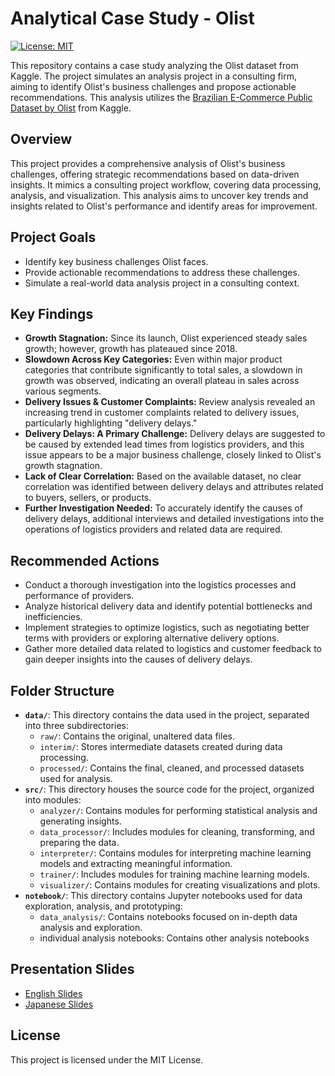 # Analytical Case Study - Olist

[![License: MIT](https://img.shields.io/badge/License-MIT-yellow.svg)](https://opensource.org/licenses/MIT)

This repository contains a case study analyzing the Olist dataset from Kaggle. The project simulates an analysis project in a consulting firm, aiming to identify Olist's business challenges and propose actionable recommendations.  This analysis utilizes the [Brazilian E-Commerce Public Dataset by Olist](https://www.kaggle.com/datasets/olistbr/brazilian-ecommerce?resource=download) from Kaggle.

## Overview

This project provides a comprehensive analysis of Olist's business challenges, offering strategic recommendations based on data-driven insights. It mimics a consulting project workflow, covering data processing, analysis, and visualization. This analysis aims to uncover key trends and insights related to Olist's performance and identify areas for improvement.

## Project Goals

*   Identify key business challenges Olist faces.
*   Provide actionable recommendations to address these challenges.
*   Simulate a real-world data analysis project in a consulting context.

## Key Findings

*   **Growth Stagnation:** Since its launch, Olist experienced steady sales growth; however, growth has plateaued since 2018.
*   **Slowdown Across Key Categories:** Even within major product categories that contribute significantly to total sales, a slowdown in growth was observed, indicating an overall plateau in sales across various segments.
*   **Delivery Issues & Customer Complaints:** Review analysis revealed an increasing trend in customer complaints related to delivery issues, particularly highlighting "delivery delays."
*   **Delivery Delays: A Primary Challenge:** Delivery delays are suggested to be caused by extended lead times from logistics providers, and this issue appears to be a major business challenge, closely linked to Olist's growth stagnation.
*   **Lack of Clear Correlation:** Based on the available dataset, no clear correlation was identified between delivery delays and attributes related to buyers, sellers, or products.
*   **Further Investigation Needed:** To accurately identify the causes of delivery delays, additional interviews and detailed investigations into the operations of logistics providers and related data are required.

## Recommended Actions

*   Conduct a thorough investigation into the logistics processes and performance of providers.
*   Analyze historical delivery data and identify potential bottlenecks and inefficiencies.
*   Implement strategies to optimize logistics, such as negotiating better terms with providers or exploring alternative delivery options.
*   Gather more detailed data related to logistics and customer feedback to gain deeper insights into the causes of delivery delays.


## Folder Structure
*   **`data/`**: This directory contains the data used in the project, separated into three subdirectories:
    *   `raw/`: Contains the original, unaltered data files.
    *   `interim/`: Stores intermediate datasets created during data processing.
    *   `processed/`: Contains the final, cleaned, and processed datasets used for analysis.
*   **`src/`**: This directory houses the source code for the project, organized into modules:
    *   `analyzer/`: Contains modules for performing statistical analysis and generating insights.
    *   `data_processor/`: Includes modules for cleaning, transforming, and preparing the data.
    *   `interpreter/`: Contains modules for interpreting machine learning models and extracting meaningful information.
    *   `trainer/`: Includes modules for training machine learning models.
    *   `visualizer/`: Contains modules for creating visualizations and plots.
*   **`notebook/`**: This directory contains Jupyter notebooks used for data exploration, analysis, and prototyping:
    *   `data_analysis/`: Contains notebooks focused on in-depth data analysis and exploration.
    *   individual analysis notebooks: Contains other analysis notebooks

## Presentation Slides

*   [English Slides](https://drive.google.com/file/d/1dCPDZULL8augCY4Un5OoeSJYfKdU8kp1/view?usp=sharing)
*   [Japanese Slides](https://drive.google.com/file/d/1gyEBFXcvawT9OTvJsDigvndumABqwMFH/view?usp=sharing)
## License

This project is licensed under the MIT License.

